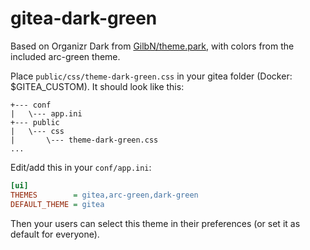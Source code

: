 # gitea-dark-green
Based on Organizr Dark from [GilbN/theme.park](https://github.com/GilbN/theme.park), with colors from the included arc-green theme.

Place `public/css/theme-dark-green.css` in your gitea folder (Docker: $GITEA_CUSTOM). It should look like this:
```
+--- conf
|   \--- app.ini
+--- public
|   \--- css
|       \--- theme-dark-green.css
...
```

Edit/add this in your `conf/app.ini`:
```ini
[ui]
THEMES        = gitea,arc-green,dark-green
DEFAULT_THEME = gitea
```
Then your users can select this theme in their preferences (or set it as default for everyone).